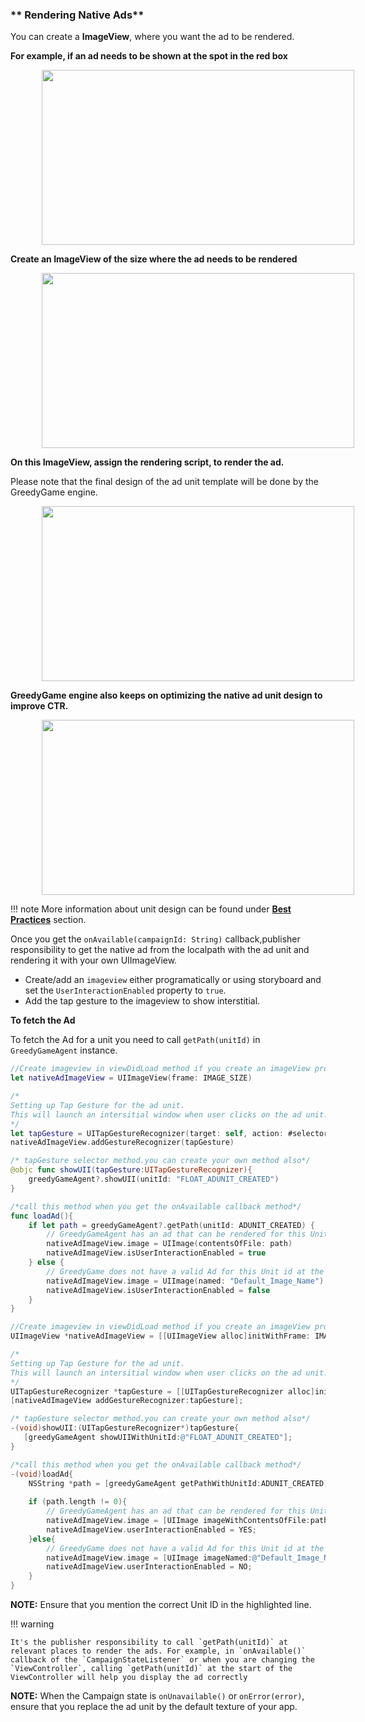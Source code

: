 ### ** Rendering Native Ads**

You can create a **ImageView**, where you want the ad to be rendered.

**For example, if an ad needs to be shown at the spot in the red box**

<img src="/img/new/11a_mock.jpg" alt="" style="margin-left: 50px" width="500" height="280">

**Create an ImageView of the size where the ad needs to be rendered**

<img src="/img/new/11b_mock.jpg" alt="" style="margin-left: 50px" width="500" height="280">

**On this ImageView, assign the rendering script, to render the ad.**

Please note that the final design of the ad unit template will be done by the GreedyGame engine.

<img src="/img/new/11c_mock.jpg" alt="" style="margin-left: 50px" width="500" height="280">


**GreedyGame engine also keeps on optimizing the native ad unit design to improve CTR.**

<img src="/img/new/11d_mock.jpg" alt="" style="margin-left: 50px" width="500" height="280">


!!! note
    More information about unit design can be found under **<a target="_blank" rel="noopener noreferrer" href="/best-practices">Best Practices</a>** section.

Once you get the `onAvailable(campaignId: String)` callback,publisher responsibility to get the native ad from the localpath with the ad unit and rendering it with your own UIImageView.

  * Create/add an `imageview` either programatically or using storyboard and set the `UserInteractionEnabled` property to `true`.
  * Add the tap gesture to the imageview to show interstitial.

**To fetch the Ad**

To fetch the Ad for a unit you need to call `getPath(unitId)` in `GreedyGameAgent` instance.

```Swift tab= 
//Create imageview in viewDidLoad method if you create an imageView programmatically.
let nativeAdImageView = UIImageView(frame: IMAGE_SIZE)

/*
Setting up Tap Gesture for the ad unit. 
This will launch an intersitial window when user clicks on the ad unit.
*/
let tapGesture = UITapGestureRecognizer(target: self, action: #selector(showUII(tapGesture:)))
nativeAdImageView.addGestureRecognizer(tapGesture)

/* tapGesture selector method.you can create your own method also*/
@objc func showUII(tapGesture:UITapGestureRecognizer){
    greedyGameAgent?.showUII(unitId: "FLOAT_ADUNIT_CREATED")
}

/*call this method when you get the onAvailable callback method*/
func loadAd(){
	if let path = greedyGameAgent?.getPath(unitId: ADUNIT_CREATED) { 
		// GreedyGameAgent has an ad that can be rendered for this Unit id. 
		nativeAdImageView.image = UIImage(contentsOfFile: path)
		nativeAdImageView.isUserInteractionEnabled = true 
	} else {
		// GreedyGame does not have a valid Ad for this Unit id at the moment
		nativeAdImageView.image = UIImage(named: "Default_Image_Name")
		nativeAdImageView.isUserInteractionEnabled = false 
	}
}
```

```Objective-C tab="Objective-c"
//Create imageview in viewDidLoad method if you create an imageView programmatically.
UIImageView *nativeAdImageView = [[UIImageView alloc]initWithFrame: IMAGE_SIZE]; 

/*
Setting up Tap Gesture for the ad unit. 
This will launch an intersitial window when user clicks on the ad unit.
*/
UITapGestureRecognizer *tapGesture = [[UITapGestureRecognizer alloc]initWithTarget:self action:@selector(showUII:)];
[nativeAdImageView addGestureRecognizer:tapGesture];

/* tapGesture selector method.you can create your own method also*/
-(void)showUII:(UITapGestureRecognizer*)tapGesture{
   [greedyGameAgent showUIIWithUnitId:@"FLOAT_ADUNIT_CREATED"];
}

/*call this method when you get the onAvailable callback method*/
-(void)loadAd{
	NSString *path = [greedyGameAgent getPathWithUnitId:ADUNIT_CREATED];
	    
	if (path.length != 0){
		// GreedyGameAgent has an ad that can be rendered for this Unit id. 
	    nativeAdImageView.image = [UIImage imageWithContentsOfFile:path];
	    nativeAdImageView.userInteractionEnabled = YES;
	}else{
		// GreedyGame does not have a valid Ad for this Unit id at the moment
	    nativeAdImageView.image = [UIImage imageNamed:@"Default_Image_Name"];
		nativeAdImageView.userInteractionEnabled = NO;
	}
}
```

**NOTE:** Ensure that you mention the correct Unit ID in the highlighted line.

!!! warning
    
    It's the publisher responsibility to call `getPath(unitId)` at relevant places to render the ads. For example, in `onAvailable()` callback of the `CampaignStateListener` or when you are changing the `ViewController`, calling `getPath(unitId)` at the start of the ViewController will help you display the ad correctly


**NOTE:** When the Campaign state is `onUnavailable()` or `onError(error)`, ensure that you replace the ad unit by the default texture of your app.

